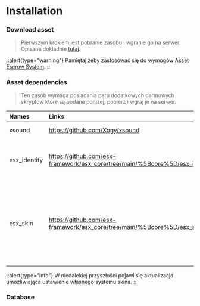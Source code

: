 # Installation

### Download asset

> Pierwszym krokiem jest pobranie zasobu i wgranie go na serwer. Opisane dokładnie [tutaj](/general-informations/install).

::alert{type="warning"}
Pamiętaj żeby zastosować się do wymogów [Asset Escrow System](/general-informations/escrow).
::

### Asset dependencies

> Ten zasób wymaga posiadania paru dodatkowych darmowych skryptów które są podane poniżej, pobierz i wgraj je na serwer.

| Names | Links | Note |
|:-|:-|:-|
| xsound | https://github.com/Xogy/xsound | System dzwiękowy |
| esx_identity | https://github.com/esx-framework/esx_core/tree/main/%5Bcore%5D/esx_identity | Możesz pominąć jeśli posiadasz kupiony skrypt `[arctis_identity](https://arctis-store.pl)` |
| esx_skin | https://github.com/esx-framework/esx_core/tree/main/%5Bcore%5D/esx_skin | Na ten moment zasób jest dostosowany tylko i wyłącznie pod `esx_skin`. [Ewentualnością jest [`fivem-appearance`](https://github.com/wasabirobby/fivem-appearance) lub inny skrypt który obejmuje funkcje z `esx_skin`] |

::alert{type="info"}
W niedalekiej przyszłości pojawi się aktualizacja umożliwiająca ustawienie własnego systemu skina.
::

### Database